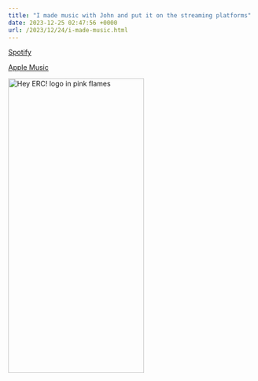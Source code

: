 ```yaml
---
title: "I made music with John and put it on the streaming platforms"
date: 2023-12-25 02:47:56 +0000
url: /2023/12/24/i-made-music.html
---
```

[Spotify](https://open.spotify.com/album/62lK9U7R6onp9ALxt7NjTH?si=rM0fYcUrQguPHe1azGMkMA)

[Apple Music](https://music.apple.com/us/album/house-demiurge-phase-ii-feat-abstruze/1722344499)

<img src="https://ericbrookfield.com/uploads/2023/image.png" width="276" height="600" alt="Hey ERC! logo in pink flames">
